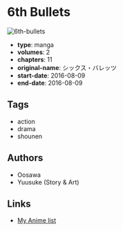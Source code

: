 # 6th Bullets

![6th-bullets](https://cdn.myanimelist.net/images/manga/1/191978.jpg)

-   **type**: manga
-   **volumes**: 2
-   **chapters**: 11
-   **original-name**: シックス・バレッツ
-   **start-date**: 2016-08-09
-   **end-date**: 2016-08-09

## Tags

-   action
-   drama
-   shounen

## Authors

-   Oosawa
-   Yuusuke (Story & Art)

## Links

-   [My Anime list](https://myanimelist.net/manga/104726/6th_Bullets)
